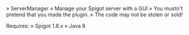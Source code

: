 » ServerManager
 » Manage your Spigot server with a GUI
 » You mustn't pretend that you made the plugin.
 » The code may not be stolen or sold!
 
Requires:
» Spigot 1.8.x
» Java 8

